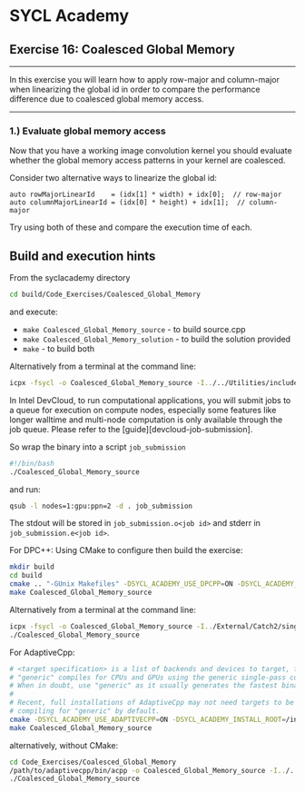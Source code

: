 # SYCL Academy

## Exercise 16: Coalesced Global Memory
---

In this exercise you will learn how to apply row-major and column-major when
linearizing the global id in order to compare the performance difference due to
coalesced global memory access.

---

### 1.) Evaluate global memory access

Now that you have a working image convolution kernel you should evaluate whether the
global memory access patterns in your kernel are coalesced.

Consider two alternative ways to linearize the global id:

```
auto rowMajorLinearId    = (idx[1] * width) + idx[0];  // row-major
auto columnMajorLinearId = (idx[0] * height) + idx[1];  // column-major
```

Try using both of these and compare the execution time of each.

## Build and execution hints

From the syclacademy directory
```sh
cd build/Code_Exercises/Coalesced_Global_Memory
```
and execute:
* ```make Coalesced_Global_Memory_source``` - to build source.cpp
* ```make Coalesced_Global_Memory_solution``` - to build the solution provided
* ```make``` - to build both

Alternatively from a terminal at the command line:
```sh
icpx -fsycl -o Coalesced_Global_Memory_source -I../../Utilities/include/ -I../../External/stb ../Code_Exercises/Coalesced_Global_Memory/source.cpp
```

In Intel DevCloud, to run computational applications, you will submit jobs to a queue for execution on compute nodes,
especially some features like longer walltime and multi-node computation is only available through the job queue.
Please refer to the [guide][devcloud-job-submission].

So wrap the binary into a script `job_submission`
```sh
#!/bin/bash
./Coalesced_Global_Memory_source
```
and run:
```sh
qsub -l nodes=1:gpu:ppn=2 -d . job_submission
```

The stdout will be stored in ```job_submission.o<job id>``` and stderr in ```job_submission.e<job id>```.

For DPC++:
Using CMake to configure then build the exercise:
```sh
mkdir build
cd build
cmake .. "-GUnix Makefiles" -DSYCL_ACADEMY_USE_DPCPP=ON -DSYCL_ACADEMY_ENABLE_SOLUTIONS=OFF -DCMAKE_C_COMPILER=icx -DCMAKE_CXX_COMPILER=icpx
make Coalesced_Global_Memory_source
```
Alternatively from a terminal at the command line:
```sh
icpx -fsycl -o Coalesced_Global_Memory_source -I../External/Catch2/single_include ../Code_Exercises/Coalesced_Global_Memory/source.cpp
./Coalesced_Global_Memory_source
```

For AdaptiveCpp:
```sh
# <target specification> is a list of backends and devices to target, for example
# "generic" compiles for CPUs and GPUs using the generic single-pass compiler.
# When in doubt, use "generic" as it usually generates the fastest binaries.
#
# Recent, full installations of AdaptiveCpp may not need targets to be provided,
# compiling for "generic" by default.
cmake -DSYCL_ACADEMY_USE_ADAPTIVECPP=ON -DSYCL_ACADEMY_INSTALL_ROOT=/insert/path/to/adaptivecpp -DACPP_TARGETS="<target specification>" ..
make Coalesced_Global_Memory_source
```
alternatively, without CMake:
```sh
cd Code_Exercises/Coalesced_Global_Memory
/path/to/adaptivecpp/bin/acpp -o Coalesced_Global_Memory_source -I../../External/Catch2/single_include --acpp-targets="<target specification>" source.cpp
./Coalesced_Global_Memory_source
```
